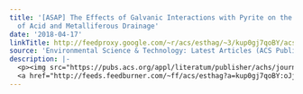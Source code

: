 ```yaml
---
title: '[ASAP] The Effects of Galvanic Interactions with Pyrite on the Generation
  of Acid and Metalliferous Drainage'
date: '2018-04-17'
linkTitle: http://feedproxy.google.com/~r/acs/esthag/~3/kup0gj7qoBY/acs.est.7b05558
source: 'Environmental Science & Technology: Latest Articles (ACS Publications)'
description: |-
  <p><img src="https://pubs.acs.org/appl/literatum/publisher/achs/journals/content/esthag/0/esthag.ahead-of-print/acs.est.7b05558/20180417/images/medium/es-2017-05558r_0006.gif" alt="TOC Graphic"/></p><div><cite>Environmental Science & Technology</cite></div><div>DOI: 10.1021/acs.est.7b05558</div><div class="feedflare">
  <a href="http://feeds.feedburner.com/~ff/acs/esthag?a=kup0gj7qoBY:oJjRu85hq14:yIl2AUoC8zA"><img src="http://feeds.feedburner.com/~ff/acs/esthag?d=yIl2AUoC8zA" border="0"></img></a>
---
```

